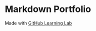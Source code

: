 # Markdown Portfolio

Made with [GitHub Learning Lab]

[GitHub Learning Lab]: https://lab.github.com/githubtraining/communicating-using-markdown


